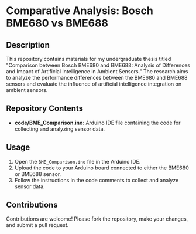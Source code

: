 # Comparative Analysis: Bosch BME680 vs BME688

## Description
This repository contains materials for my undergraduate thesis titled "Comparison between Bosch BME680 and BME688: Analysis of Differences and Impact of Artificial Intelligence in Ambient Sensors." The research aims to analyze the performance differences between the BME680 and BME688 sensors and evaluate the influence of artificial intelligence integration on ambient sensors.

## Repository Contents
- **code/BME_Comparison.ino**: Arduino IDE file containing the code for collecting and analyzing sensor data.

## Usage
1. Open the `BME_Comparison.ino` file in the Arduino IDE.
2. Upload the code to your Arduino board connected to either the BME680 or BME688 sensor.
3. Follow the instructions in the code comments to collect and analyze sensor data.

## Contributions
Contributions are welcome! Please fork the repository, make your changes, and submit a pull request.

